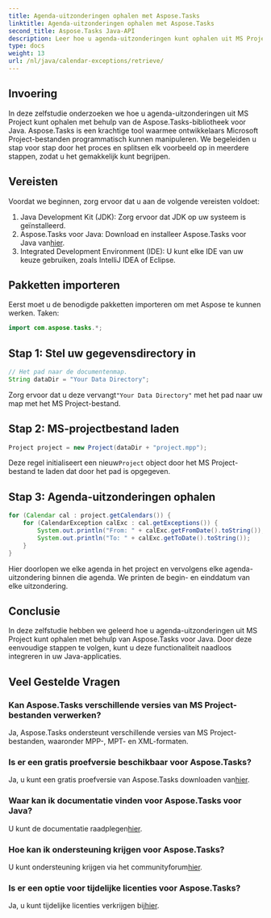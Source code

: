 ```yaml
---
title: Agenda-uitzonderingen ophalen met Aspose.Tasks
linktitle: Agenda-uitzonderingen ophalen met Aspose.Tasks
second_title: Aspose.Tasks Java-API
description: Leer hoe u agenda-uitzonderingen kunt ophalen uit MS Project met behulp van Aspose.Tasks voor Java. Stap-voor-stap handleiding voor naadloze integratie.
type: docs
weight: 13
url: /nl/java/calendar-exceptions/retrieve/
---
```

## Invoering
In deze zelfstudie onderzoeken we hoe u agenda-uitzonderingen uit MS Project kunt ophalen met behulp van de Aspose.Tasks-bibliotheek voor Java. Aspose.Tasks is een krachtige tool waarmee ontwikkelaars Microsoft Project-bestanden programmatisch kunnen manipuleren. We begeleiden u stap voor stap door het proces en splitsen elk voorbeeld op in meerdere stappen, zodat u het gemakkelijk kunt begrijpen.
## Vereisten
Voordat we beginnen, zorg ervoor dat u aan de volgende vereisten voldoet:
1. Java Development Kit (JDK): Zorg ervoor dat JDK op uw systeem is geïnstalleerd.
2.  Aspose.Tasks voor Java: Download en installeer Aspose.Tasks voor Java van[hier](https://releases.aspose.com/tasks/java/).
3. Integrated Development Environment (IDE): U kunt elke IDE van uw keuze gebruiken, zoals IntelliJ IDEA of Eclipse.

## Pakketten importeren
Eerst moet u de benodigde pakketten importeren om met Aspose te kunnen werken. Taken:
```java
import com.aspose.tasks.*;
```
## Stap 1: Stel uw gegevensdirectory in
```java
// Het pad naar de documentenmap.
String dataDir = "Your Data Directory";
```
 Zorg ervoor dat u deze vervangt`"Your Data Directory"` met het pad naar uw map met het MS Project-bestand.
## Stap 2: MS-projectbestand laden
```java
Project project = new Project(dataDir + "project.mpp");
```
 Deze regel initialiseert een nieuw`Project` object door het MS Project-bestand te laden dat door het pad is opgegeven.
## Stap 3: Agenda-uitzonderingen ophalen
```java
for (Calendar cal : project.getCalendars()) {
    for (CalendarException calExc : cal.getExceptions()) {
        System.out.println("From: " + calExc.getFromDate().toString());
        System.out.println("To: " + calExc.getToDate().toString());
    }
}
```
Hier doorlopen we elke agenda in het project en vervolgens elke agenda-uitzondering binnen die agenda. We printen de begin- en einddatum van elke uitzondering.

## Conclusie
In deze zelfstudie hebben we geleerd hoe u agenda-uitzonderingen uit MS Project kunt ophalen met behulp van Aspose.Tasks voor Java. Door deze eenvoudige stappen te volgen, kunt u deze functionaliteit naadloos integreren in uw Java-applicaties.
## Veel Gestelde Vragen
### Kan Aspose.Tasks verschillende versies van MS Project-bestanden verwerken?
Ja, Aspose.Tasks ondersteunt verschillende versies van MS Project-bestanden, waaronder MPP-, MPT- en XML-formaten.
### Is er een gratis proefversie beschikbaar voor Aspose.Tasks?
 Ja, u kunt een gratis proefversie van Aspose.Tasks downloaden van[hier](https://releases.aspose.com/).
### Waar kan ik documentatie vinden voor Aspose.Tasks voor Java?
 U kunt de documentatie raadplegen[hier](https://reference.aspose.com/tasks/java/).
### Hoe kan ik ondersteuning krijgen voor Aspose.Tasks?
 U kunt ondersteuning krijgen via het communityforum[hier](https://forum.aspose.com/c/tasks/15).
### Is er een optie voor tijdelijke licenties voor Aspose.Tasks?
 Ja, u kunt tijdelijke licenties verkrijgen bij[hier](https://purchase.aspose.com/temporary-license/).